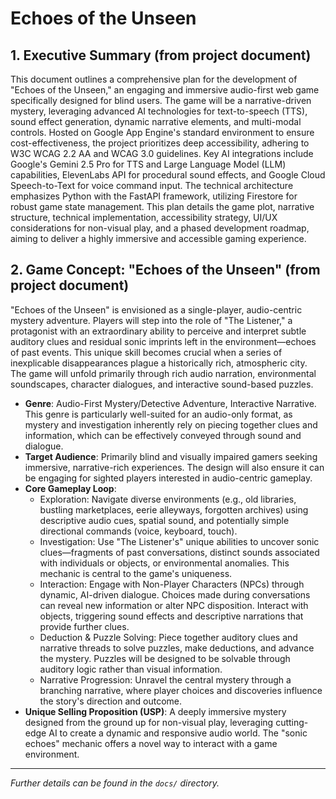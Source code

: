 # Echoes of the Unseen

## 1. Executive Summary (from project document)
This document outlines a comprehensive plan for the development of "Echoes of the Unseen," an engaging and immersive audio-first web game specifically designed for blind users. The game will be a narrative-driven mystery, leveraging advanced AI technologies for text-to-speech (TTS), sound effect generation, dynamic narrative elements, and multi-modal controls. Hosted on Google App Engine's standard environment to ensure cost-effectiveness, the project prioritizes deep accessibility, adhering to W3C WCAG 2.2 AA and WCAG 3.0 guidelines. Key AI integrations include Google's Gemini 2.5 Pro for TTS and Large Language Model (LLM) capabilities, ElevenLabs API for procedural sound effects, and Google Cloud Speech-to-Text for voice command input. The technical architecture emphasizes Python with the FastAPI framework, utilizing Firestore for robust game state management. This plan details the game plot, narrative structure, technical implementation, accessibility strategy, UI/UX considerations for non-visual play, and a phased development roadmap, aiming to deliver a highly immersive and accessible gaming experience.

## 2. Game Concept: "Echoes of the Unseen" (from project document)
"Echoes of the Unseen" is envisioned as a single-player, audio-centric mystery adventure. Players will step into the role of "The Listener," a protagonist with an extraordinary ability to perceive and interpret subtle auditory clues and residual sonic imprints left in the environment—echoes of past events. This unique skill becomes crucial when a series of inexplicable disappearances plague a historically rich, atmospheric city. The game will unfold primarily through rich audio narration, environmental soundscapes, character dialogues, and interactive sound-based puzzles.
*   **Genre**: Audio-First Mystery/Detective Adventure, Interactive Narrative. This genre is particularly well-suited for an audio-only format, as mystery and investigation inherently rely on piecing together clues and information, which can be effectively conveyed through sound and dialogue.
*   **Target Audience**: Primarily blind and visually impaired gamers seeking immersive, narrative-rich experiences. The design will also ensure it can be engaging for sighted players interested in audio-centric gameplay.
*   **Core Gameplay Loop**:
    *   Exploration: Navigate diverse environments (e.g., old libraries, bustling marketplaces, eerie alleyways, forgotten archives) using descriptive audio cues, spatial sound, and potentially simple directional commands (voice, keyboard, touch).
    *   Investigation: Use "The Listener's" unique abilities to uncover sonic clues—fragments of past conversations, distinct sounds associated with individuals or objects, or environmental anomalies. This mechanic is central to the game's uniqueness.
    *   Interaction: Engage with Non-Player Characters (NPCs) through dynamic, AI-driven dialogue. Choices made during conversations can reveal new information or alter NPC disposition. Interact with objects, triggering sound effects and descriptive narrations that provide further clues.
    *   Deduction & Puzzle Solving: Piece together auditory clues and narrative threads to solve puzzles, make deductions, and advance the mystery. Puzzles will be designed to be solvable through auditory logic rather than visual information.
    *   Narrative Progression: Unravel the central mystery through a branching narrative, where player choices and discoveries influence the story's direction and outcome.
*   **Unique Selling Proposition (USP)**: A deeply immersive mystery designed from the ground up for non-visual play, leveraging cutting-edge AI to create a dynamic and responsive audio world. The "sonic echoes" mechanic offers a novel way to interact with a game environment.

---
*Further details can be found in the `docs/` directory.*
